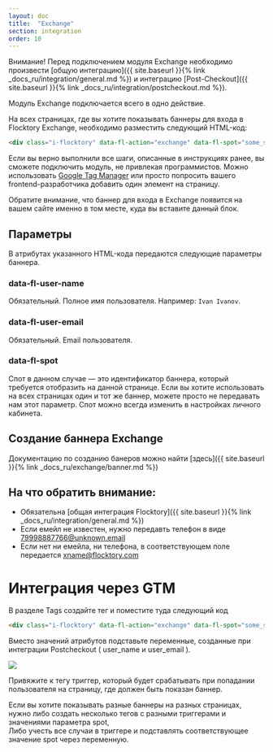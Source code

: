 ```yaml
---
layout: doc
title:  "Exchange"
section: integration
order: 10
---
```


Внимание! Перед подключением модуля Exchange необходимо произвести [общую интеграцию]({{ site.baseurl }}{% link _docs_ru/integration/general.md %}) и интеграцию [Post-Checkout]({{ site.baseurl }}{% link _docs_ru/integration/postcheckout.md %}).

Модуль Exchange подключается всего в одно действие.

На всех страницах, где вы хотите показывать баннеры для входа в Flocktory Exchange, необходимо разместить следующий HTML-код:

```html
<div class="i-flocktory" data-fl-action="exchange" data-fl-spot="some_spot" data-fl-user-name="Ivan Ivanov" data-fl-user-email="ivan@gmail.com"></div>
```

Если вы верно выполнили все шаги, описанные в инструкциях ранее, вы сможете подключить модуль, не привлекая программистов. Можно использовать [Google Tag Manager](http://www.google.com/tagmanager/) или просто попросить вашего frontend-разработчика добавить один элемент на страницу.

Обратите внимание, что баннер для входа в Exchange появится на вашем сайте именно в том месте, куда вы вставите данный блок.

## Параметры
В атрибутах указанного HTML-кода передаются следующие параметры баннера.

### data-fl-user-name
Обязaтельный. Полное имя пользователя. Например: `Ivan Ivanov`.

### data-fl-user-email
Обязaтельный. Email пользователя.

### data-fl-spot
Спот в данном случае — это идентификатор баннера, который требуется отобразить на данной странице. Если вы хотите использовать на всех страницах один и тот же баннер, можете просто не передавать нам этот параметр. Спот можно всегда изменить в настройках личного кабинета.

## Создание баннера Exchange
Документацию по созданию банеров можно найти [здесь]({{ site.baseurl }}{% link _docs_ru/exchange/banner.md %})


## На что обратить внимание:
* Обязательна [общая интеграция Flocktory]({{ site.baseurl }}{% link _docs_ru/integration/general.md %})
* Если емейл не известен, нужно передавть телефон в виде 79998887766@unknown.email
* Если нет ни емейла, ни телефона, в соответствующем поле передается xname@flocktory.com


# Интеграция через GTM

В разделе Tags создайте тег и поместите туда следующий код

```html
<div class="i-flocktory" data-fl-action="exchange" data-fl-spot="some_spot" data-fl-user-name="Ivan Ivanov" data-fl-user-email="ivan@gmail.com"></div>
```

Вместо значений атрибутов подставьте переменные,  созданные при интеграции Postcheckout ( user_name и user_email ).

![](https://assets.flocktory.com/uploads/clients/1791/bad05265-b502-4c42-beae-45271f6f9dfd_image18.png)

Привяжите к тегу триггер, который будет срабатывать при попадании пользователя на страницу,  где должен быть показан баннер.

Если вы хотите показывать разные баннеры на разных страницах, нужно либо создать несколько тегов с разными триггерами и значениями параметра spot,  
Либо учесть все случаи в триггере и подставлять соответствующее значение spot через переменную.
